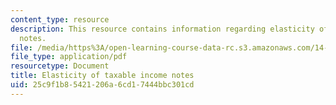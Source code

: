 ```yaml
---
content_type: resource
description: This resource contains information regarding elasticity of taxable income
  notes.
file: /media/https%3A/open-learning-course-data-rc.s3.amazonaws.com/14-471-public-economics-i-fall-2012/25c9f1b85421206a6cd17444bbc301cd_MIT14_471F12_elasticity.pdf
file_type: application/pdf
resourcetype: Document
title: Elasticity of taxable income notes
uid: 25c9f1b8-5421-206a-6cd1-7444bbc301cd
---
```

